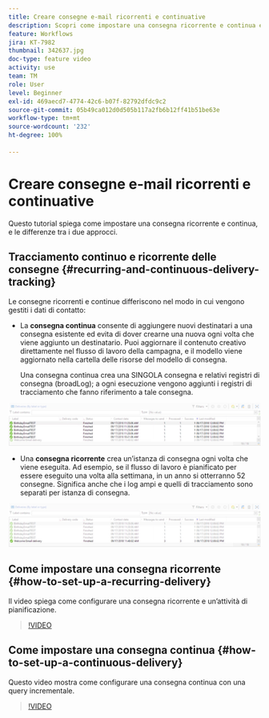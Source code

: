 ```yaml
---
title: Creare consegne e-mail ricorrenti e continuative
description: Scopri come impostare una consegna ricorrente e continua e le differenze tra i due approcci.
feature: Workflows
jira: KT-7982
thumbnail: 342637.jpg
doc-type: feature video
activity: use
team: TM
role: User
level: Beginner
exl-id: 469aecd7-4774-42c6-b07f-82792dfdc9c2
source-git-commit: 05b49ca012d0d505b117a2fb6b12ff41b51be63e
workflow-type: tm+mt
source-wordcount: '232'
ht-degree: 100%

---
```


# Creare consegne e-mail ricorrenti e continuative

Questo tutorial spiega come impostare una consegna ricorrente e continua, e le differenze tra i due approcci.

## Tracciamento continuo e ricorrente delle consegne {#recurring-and-continuous-delivery-tracking}

Le consegne ricorrenti e continue differiscono nel modo in cui vengono gestiti i dati di contatto:

* La **consegna continua** consente di aggiungere nuovi destinatari a una consegna esistente ed evita di dover crearne una nuova ogni volta che viene aggiunto un destinatario. Puoi aggiornare il contenuto creativo direttamente nel flusso di lavoro della campagna, e il modello viene aggiornato nella cartella delle risorse del modello di consegna.

  Una consegna continua crea una SINGOLA consegna e relativi registri di consegna (broadLog); a ogni esecuzione vengono aggiunti i registri di tracciamento che fanno riferimento a tale consegna.

![Consegna continua](/help/assets/delivery_continuous.jpg)

* Una **consegna ricorrente** crea un’istanza di consegna ogni volta che viene eseguita. Ad esempio, se il flusso di lavoro è pianificato per essere eseguito una volta alla settimana, in un anno si otterranno 52 consegne. Significa anche che i log ampi e quelli di tracciamento sono separati per istanza di consegna.

![Consegna ricorrente](/help/assets/delivery_recurring.jpg)

## Come impostare una consegna ricorrente {#how-to-set-up-a-recurring-delivery}

Il video spiega come configurare una consegna ricorrente e un’attività di pianificazione.

>[!VIDEO](https://video.tv.adobe.com/v/342638?quality=12&learn=on)

## Come impostare una consegna continua {#how-to-set-up-a-continuous-delivery}

Questo video mostra come configurare una consegna continua con una query incrementale.

>[!VIDEO](https://video.tv.adobe.com/v/342637?quality=12&learn=on)
